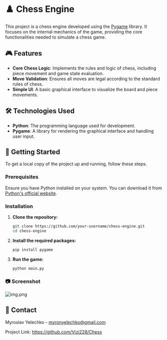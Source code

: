 # ♟️ Chess Engine

This project is a chess engine developed using the [Pygame](https://www.pygame.org/) library. It focuses on the internal mechanics of the game, providing the core functionalities needed to simulate a chess game.

## 🎮 Features

- **Core Chess Logic**: Implements the rules and logic of chess, including piece movement and game state evaluation.
- **Move Validation**: Ensures all moves are legal according to the standard rules of chess.
- **Simple UI**: A basic graphical interface to visualize the board and piece movements.

## 🛠️ Technologies Used

- **Python**: The programming language used for development.
- **Pygame**: A library for rendering the graphical interface and handling user input.

## 🚀 Getting Started

To get a local copy of the project up and running, follow these steps.

### Prerequisites

Ensure you have Python installed on your system. You can download it from [Python's official website](https://www.python.org/downloads/).

### Installation

1. **Clone the repository:**

   ```bash
   git clone https://github.com/your-username/chess-engine.git
   cd chess-engine

2. **Install the required packages:**

   ```bash
   pip install pygame

3. **Run the game:**

   ```bash
   python main.py

### 📷 Screenshot

![img.png](images/screenshot.png)

## 💬 Contact

Myroslav Yelechko - myronyelechko@gmail.com

Project Link: https://github.com/Vizi228/Chess